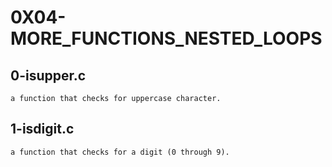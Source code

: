 # 0X04-MORE_FUNCTIONS_NESTED_LOOPS
## 0-isupper.c
	a function that checks for uppercase character.
## 1-isdigit.c
	a function that checks for a digit (0 through 9). 